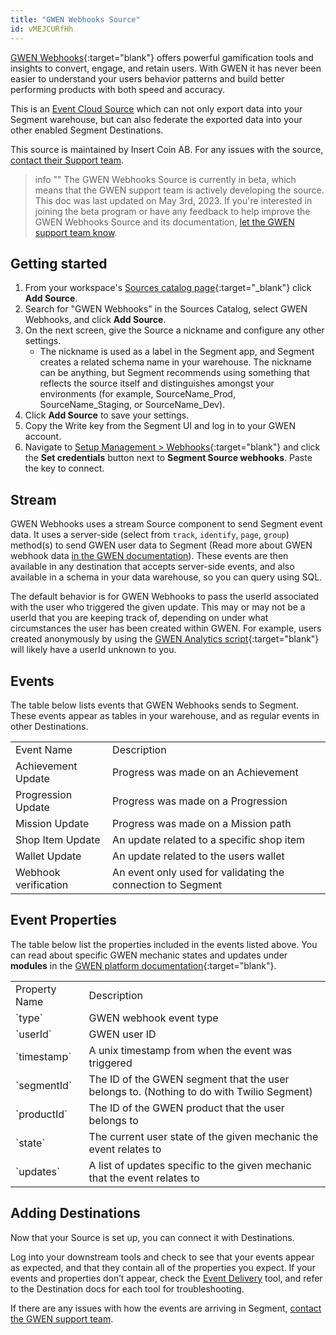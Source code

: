 ```yaml
---
title: "GWEN Webhooks Source"
id: vMEJCURfHh
---
```


[GWEN Webhooks](https://gwenplatform.com/?utm_source=segmentio&utm_medium=docs&utm_campaign=partners){:target="blank"} offers powerful gamification tools and insights to convert, engage, and retain users. With GWEN it has never been easier to understand your users behavior patterns and build better performing products with both speed and accuracy.

This is an [Event Cloud Source](/docs/sources/#event-cloud-sources) which can not only export data into your Segment warehouse, but can also federate the exported data into your other enabled Segment Destinations.

This source is maintained by Insert Coin AB. For any issues with the source, [contact their Support team](mailto:support@gwenplatform.com).

> info ""
> The GWEN Webhooks Source is currently in beta, which means that the GWEN support team is actively developing the source. This doc was last updated on May 3rd, 2023. If you're interested in joining the beta program or have any feedback to help improve the GWEN Webhooks Source and its documentation, [let the GWEN support team know](mailto:tech@gwenplatform.com).

## Getting started

1. From your workspace's [Sources catalog page](https://app.segment.com/goto-my-workspace/sources/catalog){:target="_blank"} click **Add Source**.
2. Search for "GWEN Webhooks" in the Sources Catalog, select GWEN Webhooks, and click **Add Source**.
3. On the next screen, give the Source a nickname and configure any other settings.
   - The nickname is used as a label in the Segment app, and Segment creates a related schema name in your warehouse. The nickname can be anything, but Segment recommends using something that reflects the source itself and distinguishes amongst your environments (for example, SourceName_Prod, SourceName_Staging, or SourceName_Dev).
4. Click **Add Source** to save your settings.
5. Copy the Write key from the Segment UI and log in to your GWEN account.
6. Navigate to [Setup Management > Webhooks](https://app.gwenplatform.com/setup-management/webhooks){:target="blank"} and click the **Set credentials** button next to **Segment Source webhooks**. Paste the key to connect.

## Stream

GWEN Webhooks uses a stream Source component to send Segment event data. It uses a server-side (select from `track`, `identify`, `page`, `group`) method(s) to send GWEN user data to Segment (Read more about GWEN webhook data [in the GWEN documentation](https://app.gwenplatform.com/docs/webhooks/segment)). These events are then available in any destination that accepts server-side events, and also available in a schema in your data warehouse, so you can query using SQL.

The default behavior is for GWEN Webhooks to pass the userId associated with the user who triggered the given update. This may or may not be a userId that you are keeping track of, depending on under what circumstances the user has been created within GWEN.
For example, users created anonymously by using the [GWEN Analytics script](https://app.gwenplatform.com/docs/gwen-analytics){:target="blank"} will likely have a userId unknown to you.

## Events

The table below lists events that GWEN Webhooks sends to Segment. These events appear as tables in your warehouse, and as regular events in other Destinations.

<table>
  <tr>
   <td>Event Name</td>
   <td>Description</td>
  </tr>
  <tr>
   <td>Achievement Update</td>
   <td>Progress was made on an Achievement</td>
  </tr>
  <tr>
   <td>Progression Update</td>
   <td>Progress was made on a Progression</td>
  </tr>
  <tr>
   <td>Mission Update</td>
   <td>Progress was made on a Mission path</td>
  </tr>
  <tr>
   <td>Shop Item Update</td>
   <td>An update related to a specific shop item</td>
  </tr>
  <tr>
   <td>Wallet Update</td>
   <td>An update related to the users wallet</td>
  </tr>
  <tr>
   <td>Webhook verification</td>
   <td>An event only used for validating the connection to Segment</td>
  </tr>
</table>

## Event Properties

The table below list the properties included in the events listed above. You can read about specific GWEN mechanic states and updates under **modules** in the [GWEN platform documentation](https://app.gwenplatform.com/docs){:target="blank"}.

<table>
  <tr>
   <td>Property Name</td>
   <td>Description</td>
  </tr>
  <tr>
   <td>`type`</td>
   <td>GWEN webhook event type</td>
  </tr>
  <tr>
   <td>`userId`</td>
   <td>GWEN user ID</td>
  </tr>
  <tr>
   <td>`timestamp`</td>
   <td>A unix timestamp from when the event was triggered</td>
  </tr>
  <tr>
   <td>`segmentId`</td>
   <td>The ID of the GWEN segment that the user belongs to. (Nothing to do with Twilio Segment)</td>
  </tr>
  <tr>
   <td>`productId`</td>
   <td>The ID of the GWEN product that the user belongs to</td>
  </tr>
  <tr>
   <td>`state`</td>
   <td>The current user state of the given mechanic the event relates to</td>
  </tr>
   <tr>
   <td>`updates`</td>
   <td>A list of updates specific to the given mechanic that the event relates to</td>
  </tr>
</table>

## Adding Destinations

Now that your Source is set up, you can connect it with Destinations.

Log into your downstream tools and check to see that your events appear as expected, and that they contain all of the properties you expect. If your events and properties don’t appear, check the [Event Delivery](/docs/connections/event-delivery/) tool, and refer to the Destination docs for each tool for troubleshooting.

If there are any issues with how the events are arriving in Segment, [contact the GWEN support team](mailto:support@gwenplatform.com).
